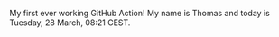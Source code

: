 My first ever working GitHub Action!
My name is Thomas and today is Tuesday, 28 March, 08:21 CEST. 
